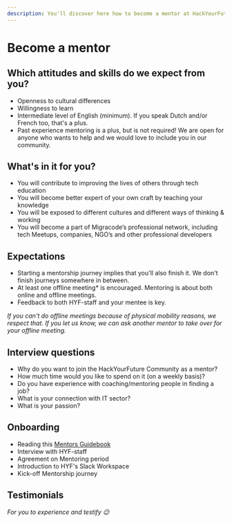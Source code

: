 ```yaml
---
description: You'll discover here how to become a mentor at HackYourFuture Belgium.
---
```


# Become a mentor

## Which attitudes and skills do we expect from you?

* Openness to cultural differences
* Willingness to learn
* Intermediate level of English \(minimum\). If you speak Dutch and/or French too, that's a plus.
* Past experience mentoring is a plus, but is not required! We are open for anyone who wants to help and we would love to include you in our community.

## What's in it for you?

* You will contribute to improving the lives of others through tech education
* You will become better expert of your own craft by teaching your knowledge
* You will be exposed to different cultures and different ways of thinking & working
* You will become a part of Migracode’s professional network, including tech Meetups, companies, NGO’s and other professional developers

## Expectations

* Starting a mentorship journey implies that you'll also finish it. We don't finish journeys somewhere in between.
* At least one offline meeting* is encouraged. Mentoring is about both online and offline meetings.
* Feedback to both HYF-staff and your mentee is key. 


*If you can't do offline meetings because of physical mobility reasons, we respect that. If you let us know, we can ask another mentor to take over for your offline meeting.*

## Interview questions

* Why do you want to join the HackYourFuture Community as a mentor?
* How much time would you like to spend on it (on a weekly basis)?
* Do you have experience with coaching/mentoring people in finding a job?
* What is your connection with IT sector?
* What is your passion?

## Onboarding

* Reading this [Mentors Guidebook](https://home.hackyourfuture.be/mentors)
* Interview with HYF-staff
* Agreement on Mentoring period
* Introduction to HYF's Slack Workspace
* Kick-off Mentorship journey

## Testimonials

*For you to experience and testify :wink:*

